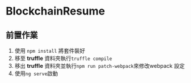 # BlockchainResume
## 前置作業
1. 使用 `npm install` 將套件裝好
2. 移至 **truffle** 資料夾執行`truffle compile`
3. 移出 **truffle** 資料夾並執行`npm run patch-webpack`來修改webpack 設定
4. 使用`ng serve`啟動
